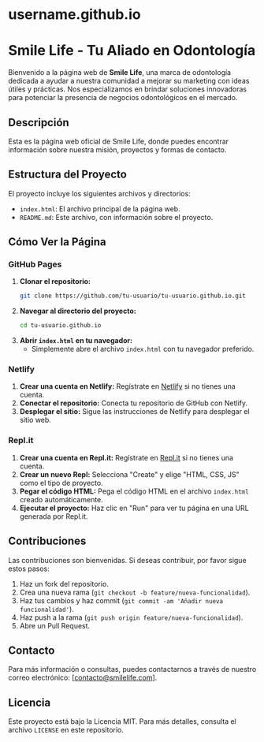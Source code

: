 # username.github.io 
# Smile Life - Tu Aliado en Odontología

Bienvenido a la página web de **Smile Life**, una marca de odontología dedicada a ayudar a nuestra comunidad a mejorar su marketing con ideas útiles y prácticas. Nos especializamos en brindar soluciones innovadoras para potenciar la presencia de negocios odontológicos en el mercado.

## Descripción

Esta es la página web oficial de Smile Life, donde puedes encontrar información sobre nuestra misión, proyectos y formas de contacto.

## Estructura del Proyecto

El proyecto incluye los siguientes archivos y directorios:

- `index.html`: El archivo principal de la página web.
- `README.md`: Este archivo, con información sobre el proyecto.

## Cómo Ver la Página

### GitHub Pages

1. **Clonar el repositorio:**
    ```bash
    git clone https://github.com/tu-usuario/tu-usuario.github.io.git
    ```
2. **Navegar al directorio del proyecto:**
    ```bash
    cd tu-usuario.github.io
    ```
3. **Abrir `index.html` en tu navegador:**
    - Simplemente abre el archivo `index.html` con tu navegador preferido.

### Netlify

1. **Crear una cuenta en Netlify:** Regístrate en [Netlify](https://www.netlify.com) si no tienes una cuenta.
2. **Conectar el repositorio:** Conecta tu repositorio de GitHub con Netlify.
3. **Desplegar el sitio:** Sigue las instrucciones de Netlify para desplegar el sitio web.

### Repl.it

1. **Crear una cuenta en Repl.it:** Regístrate en [Repl.it](https://repl.it) si no tienes una cuenta.
2. **Crear un nuevo Repl:** Selecciona "Create" y elige "HTML, CSS, JS" como el tipo de proyecto.
3. **Pegar el código HTML:** Pega el código HTML en el archivo `index.html` creado automáticamente.
4. **Ejecutar el proyecto:** Haz clic en "Run" para ver tu página en una URL generada por Repl.it.

## Contribuciones

Las contribuciones son bienvenidas. Si deseas contribuir, por favor sigue estos pasos:

1. Haz un fork del repositorio.
2. Crea una nueva rama (`git checkout -b feature/nueva-funcionalidad`).
3. Haz tus cambios y haz commit (`git commit -am 'Añadir nueva funcionalidad'`).
4. Haz push a la rama (`git push origin feature/nueva-funcionalidad`).
5. Abre un Pull Request.

## Contacto

Para más información o consultas, puedes contactarnos a través de nuestro correo electrónico: [contacto@smilelife.com].

## Licencia

Este proyecto está bajo la Licencia MIT. Para más detalles, consulta el archivo `LICENSE` en este repositorio.
